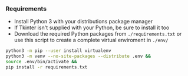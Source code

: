 ### Requirements

- Install Python 3 with your distributions package manager
- If Tkinter isn't supplied with your Python, be sure to install it too
- Download the required Python packages from `./requirements.txt` or use this script to create a complete virtual enviroment in `./env/` 

```sh
python3 -m pip --user install virtualenv
python3 -m venv --no-site-packages --distribute .env &&
source .env/bin/activate &&
pip install -r requirements.txt
```

